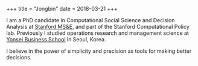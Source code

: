 +++
title = "Jongbin"
date = 2018-03-21
+++

I am a PhD candidate in Computational Social Science and Decision Analysis at
[Stanford MS&E](https://msande.stanford.edu), and part of the Stanford
Computational Policy lab.
Previously I studied operations research and management science at [Yonsei
Business School](https://ysb.yonsei.ac.kr) in Seoul, Korea.

I believe in the power of simplicity and precision as tools for making better
decisions.
